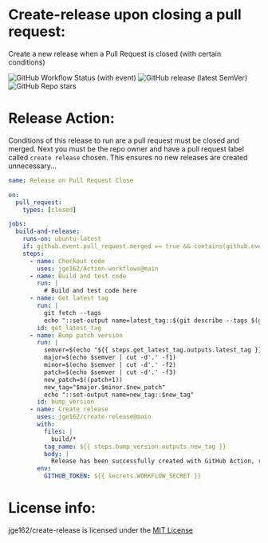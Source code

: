 # Create-release upon closing a pull request:

Create a new release when a Pull Request is closed (with certain conditions)

![GitHub Workflow Status (with event)](https://img.shields.io/github/actions/workflow/status/jge162/Action-Workflows/create_release.yml?style=for-the-badge)
![GitHub release (latest SemVer)](https://img.shields.io/github/v/release/jge162/create-release?logo=github&style=for-the-badge)
![GitHub Repo stars](https://img.shields.io/github/stars/jge162/create-release?color=red&logo=github&style=for-the-badge)

# Release Action:

Conditions of this release to run are a pull request must be closed and merged. 
Next you must be the repo owner and have a pull request label called `create release` chosen. 
This ensures no new releases are created unnecessary...

```yaml
name: Release on Pull Request Close

on:
  pull_request:
    types: [closed]

jobs:
  build-and-release:
    runs-on: ubuntu-latest
    if: github.event.pull_request.merged == true && contains(github.event.pull_request.labels.*.name, 'create release') && github.event.pull_request.user.login == 'jge162'
    steps:
      - name: Checkout code
        uses: jge162/Action-workflows@main
      - name: Build and test code
        run: |
          # Build and test code here
      - name: Get latest tag
        run: |
          git fetch --tags
          echo "::set-output name=latest_tag::$(git describe --tags $(git rev-list --tags --max-count=1))"
        id: get_latest_tag
      - name: Bump patch version
        run: |
          semver=$(echo "${{ steps.get_latest_tag.outputs.latest_tag }}")
          major=$(echo $semver | cut -d'.' -f1)
          minor=$(echo $semver | cut -d'.' -f2)
          patch=$(echo $semver | cut -d'.' -f3)
          new_patch=$((patch+1))
          new_tag="$major.$minor.$new_patch"
          echo "::set-output name=new_tag::$new_tag"
        id: bump_version
      - name: Create release
        uses: jge162/create-release@main
        with:
          files: |
            build/*
          tag_name: ${{ steps.bump_version.outputs.new_tag }}
          body: |
            Release has been successfully created with GitHub Action, release: ${{ steps.bump_version.outputs.new_tag }}
        env:
          GITHUB_TOKEN: ${{ secrets.WORKFLOW_SECRET }}
```          

# License info:

jge162/create-release is licensed under the [MIT License](https://github.com/jge162/create-release/blob/main/LICENSE)

